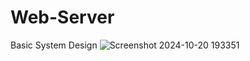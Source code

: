 # Web-Server

Basic System Design
![Screenshot 2024-10-20 193351](https://github.com/user-attachments/assets/4568640e-67ee-4ce8-9b2e-ffb775bd2a1b)

